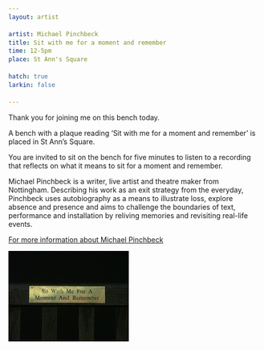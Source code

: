 ```yaml
---
layout: artist

artist: Michael Pinchbeck
title: Sit with me for a moment and remember
time: 12-5pm
place: St Ann's Square

hatch: true
larkin: false

---
```


Thank you for joining me on this bench today.     

A bench with a plaque reading ‘Sit with me for a moment and remember’ is placed in St Ann’s Square.    

You are invited to sit on the bench for five minutes to listen to a recording that reflects on what it means to sit for a moment and remember.     

Michael Pinchbeck is a writer, live artist and theatre maker from Nottingham. Describing his work as an exit strategy from the everyday, Pinchbeck uses autobiography as a means to illustrate loss, explore absence and presence and aims to challenge the boundaries of text, performance and installation by reliving memories and revisiting real-life events.    

[For more information about Michael Pinchbeck](www.michaelpinchbeck.co.uk)

![Sit with me...](Sitwithme.jpg)
